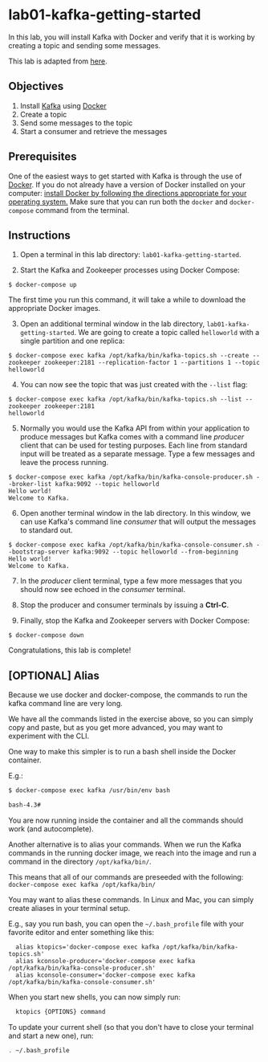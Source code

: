 # lab01-kafka-getting-started

In this lab, you will install Kafka with Docker and verify that it is working by creating a topic and sending some messages.

This lab is adapted from [here](https://github.com/SciSpike/kafka-lab).

## Objectives

1. Install [Kafka](http://kafka.apache.org/) using [Docker](https://www.docker.com/products/overview)
2. Create a topic
3. Send some messages to the topic
4. Start a consumer and retrieve the messages

## Prerequisites

One of the easiest ways to get started with Kafka is through the use of [Docker](https://www.docker.com). 
If you do not already have a version of Docker installed on your computer: [install Docker by following the directions appropriate for your operating system.](https://www.docker.com/products/overview) 
Make sure that you can run both the `docker` and `docker-compose` command from the terminal.

## Instructions

1. Open a terminal in this lab directory: `lab01-kafka-getting-started`.

2. Start the Kafka and Zookeeper processes using Docker Compose:

  ```
  $ docker-compose up
  ```

The first time you run this command, it will take a while to download the appropriate Docker images.

3. Open an additional terminal window in the lab directory, `lab01-kafka-getting-started`. We are going to create a topic called `helloworld` with a single partition and one replica:

  ```
  $ docker-compose exec kafka /opt/kafka/bin/kafka-topics.sh --create --zookeeper zookeeper:2181 --replication-factor 1 --partitions 1 --topic helloworld
  ```

4. You can now see the topic that was just created with the `--list` flag:

  ```
  $ docker-compose exec kafka /opt/kafka/bin/kafka-topics.sh --list --zookeeper zookeeper:2181
  helloworld
  ```

5. Normally you would use the Kafka API from within your application to produce messages but Kafka comes with a command line _producer_ client that can be used for testing purposes. Each line from standard input will be treated as a separate message. Type a few messages and leave the process running.

  ```
  $ docker-compose exec kafka /opt/kafka/bin/kafka-console-producer.sh --broker-list kafka:9092 --topic helloworld
  Hello world!
  Welcome to Kafka.
  ```

6. Open another terminal window in the lab directory. In this window, we can use Kafka's command line _consumer_ that will output the messages to standard out.

  ```
  $ docker-compose exec kafka /opt/kafka/bin/kafka-console-consumer.sh --bootstrap-server kafka:9092 --topic helloworld --from-beginning
  Hello world!
  Welcome to Kafka.
  ```

7. In the _producer_ client terminal, type a few more messages that you should now see echoed in the _consumer_ terminal.

8. Stop the producer and consumer terminals by issuing a **Ctrl-C**.

9. Finally, stop the Kafka and Zookeeper servers with Docker Compose:

  ```
  $ docker-compose down
  ```

Congratulations, this lab is complete!

## [OPTIONAL] Alias

Because we use docker and docker-compose, the commands to run the kafka command line are very long.

We have all the commands listed in the exercise above, so you can simply copy and paste, but as you get more advanced, you may want to experiment with the CLI.

One way to make this simpler is to run a bash shell inside the Docker container.

E.g.:

```bash
$ docker-compose exec kafka /usr/bin/env bash

bash-4.3#
```

You are now running inside the container and all the commands should work (and autocomplete).

Another alternative is to alias your commands. When we run the Kafka commands in the running docker image,
we reach into the image and run a command in the directory `/opt/kafka/bin/`.

This means that all of our commands are preseeded with the following: `docker-compose exec kafka /opt/kafka/bin/`

You may want to alias these commands. In Linux and Mac, you can simply create aliases in your terminal setup.

E.g., say you run bash, you can open the `~/.bash_profile` file with your favorite editor and enter something like this:

```
  alias ktopics='docker-compose exec kafka /opt/kafka/bin/kafka-topics.sh'
  alias kconsole-producer='docker-compose exec kafka /opt/kafka/bin/kafka-console-producer.sh'
  alias kconsole-consumer='docker-compose exec kafka /opt/kafka/bin/kafka-console-consumer.sh'
```

When you start new shells, you can now simply run:

```bash
  ktopics {OPTIONS} command
```

To update your current shell (so that you don't have to close your terminal and start a new one), run:

```bash
. ~/.bash_profile
```
